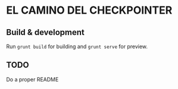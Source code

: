 # EL CAMINO DEL CHECKPOINTER

## Build & development

Run `grunt build` for building and `grunt serve` for preview.

## TODO

Do a proper README

